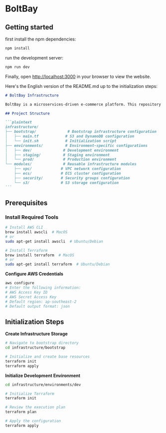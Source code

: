 # BoltBay

## Getting started

first install the npm dependencies:

```bash
npm install
```

run the development server:

```bash
npm run dev
```

Finally, open [http://localhost:3000](http://localhost:3000) in your browser to view the website.

Here's the English version of the README.md up to the initialization steps:

````markdown
# BoltBay Infrastructure

BoltBay is a microservices-driven e-commerce platform. This repository contains the infrastructure code managed with Terraform.

## Project Structure

```plaintext
infrastructure/
├── bootstrap/              # Bootstrap infrastructure configuration
│   ├── main.tf            # S3 and DynamoDB configuration
│   └── init.sh            # Initialization script
├── environments/          # Environment-specific configurations
│   ├── dev/              # Development environment
│   ├── staging/          # Staging environment
│   └── prod/             # Production environment
└── modules/              # Reusable infrastructure modules
    ├── vpc/             # VPC network configuration
    ├── ecs/             # ECS cluster configuration
    ├── security/        # Security groups configuration
    └── s3/              # S3 storage configuration
```
````

## Prerequisites

### Install Required Tools

```bash
# Install AWS CLI
brew install awscli  # MacOS
# or
sudo apt-get install awscli  # Ubuntu/Debian

# Install Terraform
brew install terraform  # MacOS
# or
sudo apt-get install terraform  # Ubuntu/Debian
```

**Configure AWS Credentials**

```bash
aws configure
# Enter the following information:
# AWS Access Key ID
# AWS Secret Access Key
# Default region: ap-southeast-2
# Default output format: json
```

## Initialization Steps

**Create Infrastructure Storage**

```bash
# Navigate to bootstrap directory
cd infrastructure/bootstrap

# Initialize and create base resources
terraform init
terraform apply
```

 **Initialize Development Environment**

```bash
cd infrastructure/environments/dev

# Initialize Terraform
terraform init

# Review the execution plan
terraform plan

# Apply the configuration
terraform apply
```
